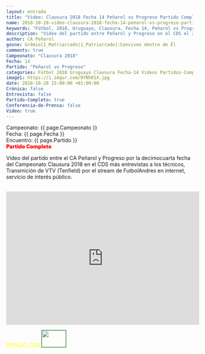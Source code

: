 ```yaml
---
layout: entrada
title: "Video: Clausura 2018 Fecha 14 Peñarol vs Progreso Partido Completo"
name: 2018-10-28-video-clausura-2018-fecha-14-penarol-vs-progreso-partido-completo.markdown
keywords: "Fútbol, 2018, Uruguayo, Clausura, Fecha 14, Peñarol vs Progreso, Partido Completo, video, youtube"
description: "Video del partido entre Peñarol y Progreso en el CDS el 27 de octubre por la décimocuarta fecha del Campeonato Clausura 2018. Transmición de VTV (Tenfield) por el stream de FutbolAndres en internet, servicio de interés público."
author: CA Peñarol
gosne: Grêmio[1_Matriarcado|1_Patriarcado]:Conviven dentro de Êl
comments: true
Campeonato: "Clausura 2018"
Fecha: 14
Partido: "Peñarol vs Progreso"
categories: Fútbol 2018 Uruguayo Clausura Fecha-14 Videos Partidos-Completos
image1: https://i.imgur.com/0YNh01X.jpg
date: 2018-10-28 15:00:00 +01:00:00
Crónica: false
Entrevista: false
Partido-Completo: true
Conferencia-de-Prensa: false
Video: true
---
```


Campeonato: <span>{{ page.Campeonato }}</span><br>
Fecha: <span>{{ page.Fecha }}</span><br>
Encuentro: <span>{{ page.Partido }}</span><br>
<span style="color:red;font-weight:900">Partido Completo</span>

Video del partido entre el CA Peñarol y Progreso por la decimocuarta fecha del Campeonato Clausura 2018 en el CDS más entrevistas a los técnicos, Transmición de VTV (Tenfield) por el stream de FutbolAndres en internet, servicio de interés público.

<br>

<iframe width="521" height="360" src="https://www.youtube.com/embed/xXEJJKTC37k" frameborder="0" allow="autoplay; encrypted-media" allowfullscreen></iframe>

<br>

<span style="color:yellow;">RIPIADO CON</span> <a href="http://ffmpeg.org"><img src="{{ site.url }}/images/ffmpeg.png" width="65" height="45" style="border:1px solid green;"></a>
